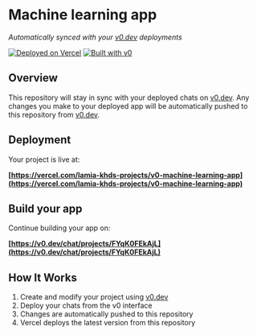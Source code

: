 # Machine learning app

*Automatically synced with your [v0.dev](https://v0.dev) deployments*

[![Deployed on Vercel](https://img.shields.io/badge/Deployed%20on-Vercel-black?style=for-the-badge&logo=vercel)](https://vercel.com/lamia-khds-projects/v0-machine-learning-app)
[![Built with v0](https://img.shields.io/badge/Built%20with-v0.dev-black?style=for-the-badge)](https://v0.dev/chat/projects/FYqK0FEkAjL)

## Overview

This repository will stay in sync with your deployed chats on [v0.dev](https://v0.dev).
Any changes you make to your deployed app will be automatically pushed to this repository from [v0.dev](https://v0.dev).

## Deployment

Your project is live at:

**[https://vercel.com/lamia-khds-projects/v0-machine-learning-app](https://vercel.com/lamia-khds-projects/v0-machine-learning-app)**

## Build your app

Continue building your app on:

**[https://v0.dev/chat/projects/FYqK0FEkAjL](https://v0.dev/chat/projects/FYqK0FEkAjL)**

## How It Works

1. Create and modify your project using [v0.dev](https://v0.dev)
2. Deploy your chats from the v0 interface
3. Changes are automatically pushed to this repository
4. Vercel deploys the latest version from this repository